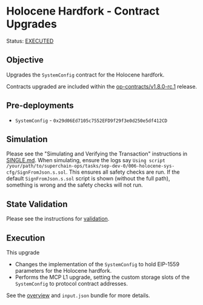 # Holocene Hardfork - Contract Upgrades

Status: [EXECUTED](https://sepolia.etherscan.io/tx/0x4f4cab25e01cc4b6d8d70ac038f27f40e0debf14a93cddf03710c87b898ba633)

## Objective

Upgrades the `SystemConfig` contract for the Holocene hardfork.

Contracts upgraded are included within the
[op-contracts/v1.8.0-rc.1](https://github.com/ethereum-optimism/optimism/tree/op-contracts/v1.8.0-rc.1) release.

## Pre-deployments

- `SystemConfig` - `0x29d06Ed7105c7552EFD9f29f3e0d250e5df412CD`

## Simulation

Please see the "Simulating and Verifying the Transaction" instructions in [SINGLE.md](../../../SINGLE.md).
When simulating, ensure the logs say `Using script /your/path/to/superchain-ops/tasks/sep-dev-0/006-holocene-sys-cfg/SignFromJson.s.sol`.
This ensures all safety checks are run. If the default `SignFromJson.s.sol` script is shown (without the full path), something is wrong and the safety checks will not run.

## State Validation

Please see the instructions for [validation](./VALIDATION.md).

## Execution

This upgrade
* Changes the implementation of the `SystemConfig` to hold EIP-1559 parameters for the Holocene hardfork.
* Performs the MCP L1 upgrade, setting the custom storage slots of the `SystemConfig` to protocol contract addresses.

See the [overview](./OVERVIEW.md) and `input.json` bundle for more details.
